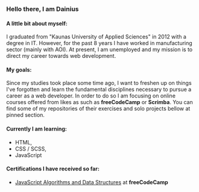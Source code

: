 ### Hello there, I am Dainius


#### A little bit about myself:
I graduated from "Kaunas University of Applied Sciences" in 2012 with a degree in IT. However, for the past 8 years I have worked in manufacturing sector (mainly with AOI). At present, I am unemployed and my mission is to direct my career towards web development.
#### My goals:
Since my studies took place some time ago, I want to freshen up on things I've forgotten and learn the fundamental disciplines necessary to pursue a career as a web developer. In order to do so I am focusing on online courses offered from likes as such as **freeCodeCamp** or **Scrimba**. You can find some of my repositories of their exercises and solo projects bellow at pinned section.

#### Currently I am learning:
- HTML,
- CSS / SCSS,
- JavaScript

#### Certifications I have received so far:
- [JavaScript Algorithms and Data Structures](https://www.freecodecamp.org/certification/DainiusMI/javascript-algorithms-and-data-structures) at **freeCodeCamp**


<!--
![image](https://www.codewars.com/users/DainiusMI/badges/small)
**DainiusMI/DainiusMI** is a ✨ _special_ ✨ repository because its `README.md` (this file) appears on your GitHub profile.

Here are some ideas to get you started:

- 🔭 I’m currently working on ...
- 🌱 I’m currently learning ...
- 👯 I’m looking to collaborate on ...
- 🤔 I’m looking for help with ...
- 💬 Ask me about ...
- 📫 How to reach me: ...
- 😄 Pronouns: ...
- ⚡ Fun fact: ...
-->
